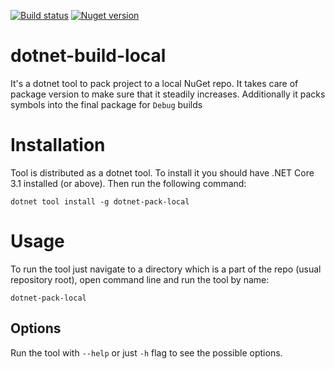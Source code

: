 [![Build status](https://ci.appveyor.com/api/projects/status/3t8wauku3bew47ty/branch/main?svg=true)](https://ci.appveyor.com/project/Zvirja/dotnet-pack-local/branch/main) [![Nuget version](https://img.shields.io/nuget/v/dotnet-pack-local.svg)](https://www.nuget.org/packages/dotnet-pack-local/)

# dotnet-build-local

It's a dotnet tool to pack project to a local NuGet repo. It takes care of package version to make sure that it steadily increases.
Additionally it packs symbols into the final package for `Debug` builds

# Installation

Tool is distributed as a dotnet tool. To install it you should have .NET Core 3.1 installed (or above). Then run the following command:
```
dotnet tool install -g dotnet-pack-local
```

# Usage

To run the tool just navigate to a directory which is a part of the repo (usual repository root), open command line and run the tool by name:
```
dotnet-pack-local
```

## Options

Run the tool with `--help` or just `-h` flag to see the possible options.

